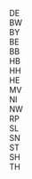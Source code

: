   DE  
  BW  
  BY  
  BE  
  BB  
  HB  
  HH  
  HE  
  MV  
  NI  
  NW  
  RP  
  SL  
  SN  
  ST  
  SH  
  TH  
